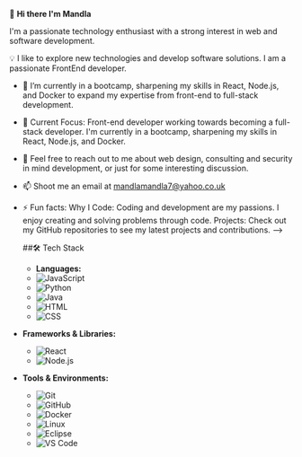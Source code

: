 👋 **Hi there I'm Mandla**

I'm a passionate technology enthusiast with a strong interest in web and software development.

💡  I like to explore new technologies and develop software solutions. I am a passionate FrontEnd developer.

- 🔭 I’m currently in a bootcamp, sharpening my skills in React, Node.js, and Docker to expand my expertise from front-end to full-stack development.
  
- 🌱 Current Focus: Front-end developer working towards becoming a full-stack developer. I'm currently in a bootcamp, sharpening my skills in React, Node.js, and Docker.
  
- 💬 Feel free to reach out to me about web design, consulting and security in mind development, or just for some interesting discussion.
  
- 📫 Shoot me an email at mandlamandla7@yahoo.co.uk
  
- ⚡ Fun facts: Why I Code: Coding and development are my passions. I enjoy creating and solving problems through code.
     Projects: Check out my GitHub repositories to see my latest projects and contributions.
-->

  ##🛠  Tech Stack
  
  - **Languages:**
  - ![JavaScript](https://img.shields.io/badge/JavaScript-323330?style=flat&logo=javascript&logoColor=F7DF1E)
  - ![Python](https://img.shields.io/badge/Python-3776AB?style=flat&logo=python&logoColor=white)
  - ![Java](https://img.shields.io/badge/Java-007396?style=flat&logo=java&logoColor=white)
  - ![HTML](https://img.shields.io/badge/HTML5-E34F26?style=flat&logo=html5&logoColor=white)
  - ![CSS](https://img.shields.io/badge/CSS3-1572B6?style=flat&logo=css3&logoColor=white)

- **Frameworks & Libraries:**
  - ![React](https://img.shields.io/badge/React-20232A?style=flat&logo=react&logoColor=61DAFB)
  - ![Node.js](https://img.shields.io/badge/Node.js-339933?style=flat&logo=nodedotjs&logoColor=white)
    
- **Tools & Environments:**
  - ![Git](https://img.shields.io/badge/Git-F05032?style=flat&logo=git&logoColor=white)
  - ![GitHub](https://img.shields.io/badge/GitHub-181717?style=flat&logo=github&logoColor=white)
  - ![Docker](https://img.shields.io/badge/Docker-2496ED?style=flat&logo=docker&logoColor=white)
  - ![Linux](https://img.shields.io/badge/Linux-FCC624?style=flat&logo=linux&logoColor=black)
  - ![Eclipse](https://img.shields.io/badge/Eclipse-2C2255?style=flat&logo=eclipse&logoColor=white)
  - ![VS Code](https://img.shields.io/badge/VS%20Code-007ACC?style=flat&logo=visual-studio-code&logoColor=white)

